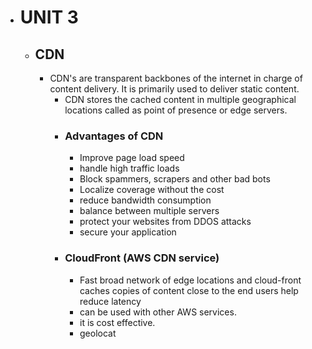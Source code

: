 - # UNIT 3
	- ## CDN
		- CDN's are transparent backbones of the internet in charge of content delivery. It is primarily used to deliver static content.
			- CDN stores the cached content in multiple geographical locations called as point of presence or edge servers.
			- ### Advantages of CDN
				- Improve page load speed
				- handle high traffic loads
				- Block spammers, scrapers and other bad bots
				- Localize coverage without the cost
				- reduce bandwidth  consumption
				- balance between multiple servers
				- protect your websites from DDOS attacks
				- secure your application
			- ### CloudFront (AWS CDN service)
				- Fast broad network of edge locations and cloud-front caches copies of content close to the end users help reduce latency
				- can be used with other AWS services.
				- it is cost effective.
				- geolocat